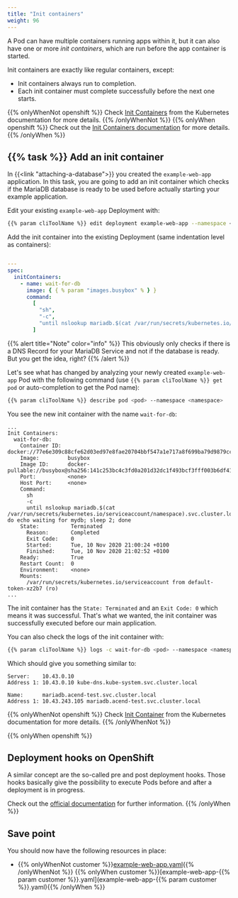 ```yaml
---
title: "Init containers"
weight: 96
---
```


A Pod can have multiple containers running apps within it, but it can also have one or more _init containers_, which are run before the app container is started.

Init containers are exactly like regular containers, except:

- Init containers always run to completion.
- Each init container must complete successfully before the next one starts.

{{% onlyWhenNot openshift %}}
Check [Init Containers](https://kubernetes.io/docs/concepts/workloads/pods/init-containers/) from the Kubernetes documentation for more details.
{{% /onlyWhenNot %}}
{{% onlyWhen openshift %}}
Check out the [Init Containers documentation](https://docs.openshift.com/container-platform/latest/nodes/containers/nodes-containers-init.html) for more details.
{{% /onlyWhen %}}

## {{% task %}} Add an init container

In {{<link "attaching-a-database">}} you created the `example-web-app` application. In this task, you are going to add an init container which checks if the MariaDB database is ready to be used before actually starting your example application.

Edit your existing `example-web-app` Deployment with:

```bash
{{% param cliToolName %}} edit deployment example-web-app --namespace <namespace>
```

Add the init container into the existing Deployment (same indentation level as containers):

```yaml

---
spec:
  initContainers:
    - name: wait-for-db
      image: { { % param "images.busybox" % } }
      command:
        [
          "sh",
          "-c",
          "until nslookup mariadb.$(cat /var/run/secrets/kubernetes.io/serviceaccount/namespace).svc.cluster.local; do echo waiting for mydb; sleep 2; done",
        ]
```

{{% alert title="Note" color="info" %}}
This obviously only checks if there is a DNS Record for your MariaDB Service and not if the database is ready. But you get the idea, right?
{{% /alert %}}

Let's see what has changed by analyzing your newly created `example-web-app` Pod with the following command (use `{{% param cliToolName %}} get pod` or auto-completion to get the Pod name):

```bash
{{% param cliToolName %}} describe pod <pod> --namespace <namespace>
```

You see the new init container with the name `wait-for-db`:

```
...
Init Containers:
  wait-for-db:
    Container ID:  docker://77e6e309c88cfe62d03ed97e8fae20704bbf547a1e717a8f699ba79d9879cca2
    Image:         busybox
    Image ID:      docker-pullable://busybox@sha256:141c253bc4c3fd0a201d32dc1f493bcf3fff003b6df416dea4f41046e0f37d47
    Port:          <none>
    Host Port:     <none>
    Command:
      sh
      -c
      until nslookup mariadb.$(cat /var/run/secrets/kubernetes.io/serviceaccount/namespace).svc.cluster.local; do echo waiting for mydb; sleep 2; done
    State:          Terminated
      Reason:       Completed
      Exit Code:    0
      Started:      Tue, 10 Nov 2020 21:00:24 +0100
      Finished:     Tue, 10 Nov 2020 21:02:52 +0100
    Ready:          True
    Restart Count:  0
    Environment:    <none>
    Mounts:
      /var/run/secrets/kubernetes.io/serviceaccount from default-token-xz2b7 (ro)
...
```

The init container has the `State: Terminated` and an `Exit Code: 0` which means it was successful. That's what we wanted, the init container was successfully executed before our main application.

You can also check the logs of the init container with:

```bash
{{% param cliToolName %}} logs -c wait-for-db <pod> --namespace <namespace>
```

Which should give you something similar to:

```
Server:    10.43.0.10
Address 1: 10.43.0.10 kube-dns.kube-system.svc.cluster.local

Name:      mariadb.acend-test.svc.cluster.local
Address 1: 10.43.243.105 mariadb.acend-test.svc.cluster.local
```

{{% onlyWhenNot openshift %}}
Check [Init Container](https://kubernetes.io/docs/concepts/workloads/pods/init-containers/) from the Kubernetes documentation for more details.
{{% /onlyWhenNot %}}

{{% onlyWhen openshift %}}

## Deployment hooks on OpenShift

A similar concept are the so-called pre and post deployment hooks. Those hooks basically give the possibility to execute Pods before and after a deployment is in progress.

Check out the [official documentation](https://docs.openshift.com/container-platform/latest/applications/deployments/deployment-strategies.html) for further information.
{{% /onlyWhen %}}

## Save point

You should now have the following resources in place:

- {{% onlyWhenNot customer %}}[example-web-app.yaml](example-web-app.yaml){{% /onlyWhenNot %}}
  {{% onlyWhen customer %}}[example-web-app-{{% param customer %}}.yaml](example-web-app-{{% param customer %}}.yaml){{% /onlyWhen %}}
